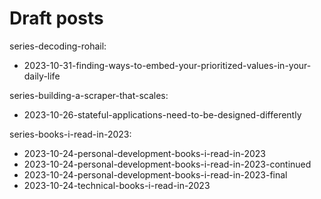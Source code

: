 # Draft posts

series-decoding-rohail:

- 2023-10-31-finding-ways-to-embed-your-prioritized-values-in-your-daily-life

series-building-a-scraper-that-scales:

- 2023-10-26-stateful-applications-need-to-be-designed-differently

series-books-i-read-in-2023:

- 2023-10-24-personal-development-books-i-read-in-2023
- 2023-10-24-personal-development-books-i-read-in-2023-continued
- 2023-10-24-personal-development-books-i-read-in-2023-final
- 2023-10-24-technical-books-i-read-in-2023
